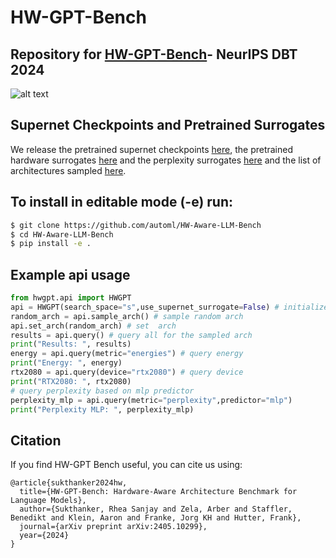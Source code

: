 # HW-GPT-Bench
## Repository for [HW-GPT-Bench](https://arxiv.org/abs/2405.10299)- NeurIPS DBT 2024
![alt text](figures/overview.png)
## Supernet Checkpoints and Pretrained Surrogates
We release the pretrained supernet checkpoints [here](https://drive.google.com/drive/folders/1uUxO05Hx-T_KOiTkA3zT_iuaeK6HdxM0?usp=sharing), the pretrained hardware surrogates [here](https://drive.google.com/file/d/1-HXev4sdoDf_nwDJoBdlK1eKIOFN5K00/view?usp=sharing) and the perplexity surrogates [here](https://drive.google.com/file/d/1-Z998sYUprA5fuogLElQfAYq7Z29XqUg/view?usp=sharing) and the list of architectures sampled [here](https://drive.google.com/drive/folders/1Y54MN4ybpUs_pCuElworFvc5ZeoN2amu?usp=sharing). 

## To install in editable mode (-e) run:

```sh
$ git clone https://github.com/automl/HW-Aware-LLM-Bench
$ cd HW-Aware-LLM-Bench
$ pip install -e .
```

## Example api usage
```python
from hwgpt.api import HWGPT
api = HWGPT(search_space="s",use_supernet_surrogate=False) # initialize API
random_arch = api.sample_arch() # sample random arch
api.set_arch(random_arch) # set  arch
results = api.query() # query all for the sampled arch
print("Results: ", results)
energy = api.query(metric="energies") # query energy
print("Energy: ", energy)
rtx2080 = api.query(device="rtx2080") # query device
print("RTX2080: ", rtx2080)
# query perplexity based on mlp predictor
perplexity_mlp = api.query(metric="perplexity",predictor="mlp")
print("Perplexity MLP: ", perplexity_mlp)
```
## Citation 
If you find HW-GPT Bench useful, you can cite us using:

```
@article{sukthanker2024hw,
  title={HW-GPT-Bench: Hardware-Aware Architecture Benchmark for Language Models},
  author={Sukthanker, Rhea Sanjay and Zela, Arber and Staffler, Benedikt and Klein, Aaron and Franke, Jorg KH and Hutter, Frank},
  journal={arXiv preprint arXiv:2405.10299},
  year={2024}
}
```
